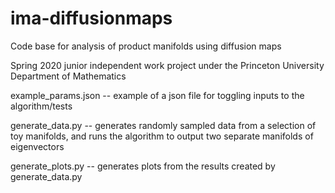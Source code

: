 # ima-diffusionmaps
Code base for analysis of product manifolds using diffusion maps

Spring 2020 junior independent work project under the Princeton University Department of Mathematics


example_params.json -- example of a json file for toggling inputs to the algorithm/tests

generate_data.py -- generates randomly sampled data from a selection of toy manifolds, and runs the algorithm to output two separate manifolds of eigenvectors

generate_plots.py -- generates plots from the results created by generate_data.py
